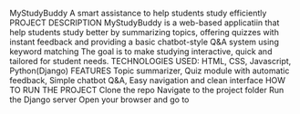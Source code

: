 MyStudyBuddy
A smart assistance to help students study efficiently
PROJECT DESCRIPTION
MyStudyBuddy is a web-based applicatiin that help students study better by summarizing topics, offering quizzes with instant feedback and providing a basic chatbot-style Q&A system using keyword matching
The goal is to make studying interactive, quick and tailored for student needs.
TECHNOLOGIES USED:
HTML, CSS, Javascript, Python(Django) 
FEATURES
Topic summarizer, Quiz module with automatic feedback, Simple chatbot Q&A, Easy navigation and clean interface
HOW TO RUN THE PROJECT
Clone the repo
Navigate to the project folder
Run the Django server
Open your browser and go to 
